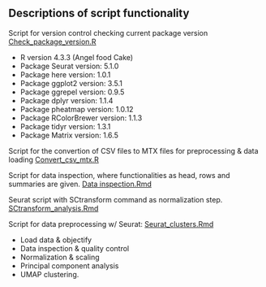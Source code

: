 ## Descriptions of script functionality

Script for version control checking current package version [Check_package_version.R](https://github.com/ProjecticumDlerpDs/Splicing_mouse/blob/main/scripts/Check_package_versions.R)

- R version 4.3.3 (Angel food Cake)
- Package Seurat version: 5.1.0	  
- Package here version: 1.0.1	  
- Package ggplot2 version: 3.5.1 	 
- Package ggrepel version: 0.9.5 	 
- Package dplyr version: 1.1.4 	 
- Package pheatmap version: 1.0.12	 
- Package RColorBrewer version: 1.1.3  
- Package tidyr version: 1.3.1 
- Package Matrix version: 1.6.5 



Script for the convertion of CSV files to MTX files for preprocessing & data loading
[Convert_csv_mtx.R](https://github.com/ProjecticumDlerpDs/Splicing_mouse/blob/main/scripts/convert_csv_mtx.R)

Script for data inspection, where functionalities as head, rows and summaries are given. 
[Data inspection.Rmd](https://github.com/ProjecticumDlerpDs/Splicing_mouse/blob/main/scripts/Data_inspection.Rmd)

Seurat script with SCtransform command as normalization step.
[SCtransform_analysis.Rmd](https://github.com/ProjecticumDlerpDs/Splicing_mouse/blob/main/scripts/Sctransform_analysis.Rmd)

Script for data preprocessing w/ Seurat: 
[Seurat_clusters.Rmd](https://github.com/ProjecticumDlerpDs/Splicing_mouse/blob/main/scripts/Seurat_clusters.Rmd)

- Load data & objectify
- Data inspection & quality control
- Normalization & scaling
- Principal component analysis 
- UMAP clustering.

